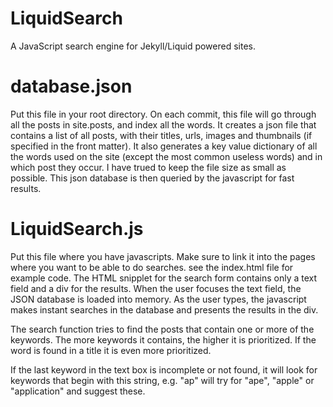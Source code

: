 # LiquidSearch
A JavaScript search engine for Jekyll/Liquid powered sites.

# database.json

Put this file in your root directory. On each commit, this file will go through all the posts in site.posts, and index all the words. It creates a json file that contains a list of all posts, with their titles, urls, images and thumbnails (if specified in the front matter). It also generates a key value dictionary of all the words used on the site (except the most common useless words) and in which post they occur. I have trued to keep the file size as small as possible. This json database is then queried by the javascript for fast results.

# LiquidSearch.js

Put this file where you have javascripts. Make sure to link it into the pages where you want to be able to do searches. see the index.html file for example code. The HTML snipplet for the search form contains only a text field and a div for the results. When the user focuses the text field, the JSON database is loaded into memory. As the user types, the javascript makes instant searches in the database and presents the results in the div.

The search function tries to find the posts that contain one or more of the keywords. The more keywords it contains, the higher it is prioritized. If the word is found in a title it is even more prioritized. 

If the last keyword in the text box is incomplete or not found, it will look for keywords that begin with this string, e.g. "ap" will try for "ape", "apple" or "application" and suggest these.
